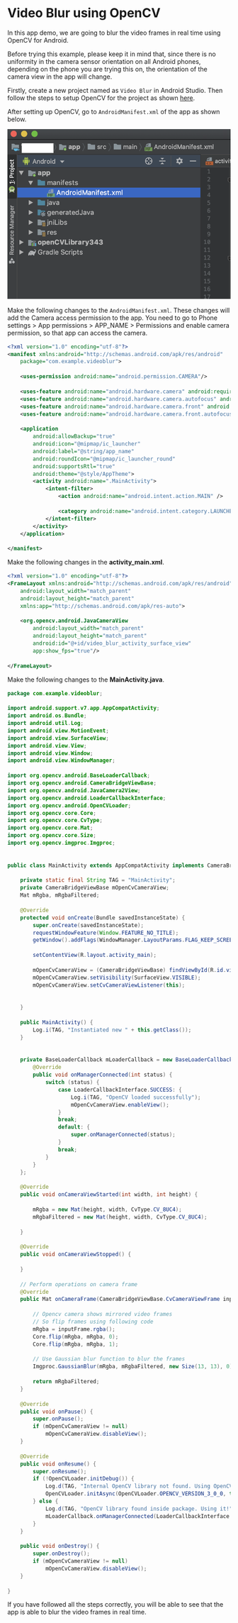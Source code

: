 # Video Blur using OpenCV

In this app demo, we are going to blur the video frames in real time using OpenCV for Android.

Before trying this example, please keep it in mind that, since there is no uniformity in the camera sensor orientation on all Android phones, depending on the phone you are trying this on, the orientation of the camera view in the app will change.

Firstly, create a new project named as `Video Blur` in Android Studio. Then follow the steps to setup OpenCV for the project as shown [here](../README.md#setting-up-opencv-in-android-studio).

After setting up OpenCV, go to `AndroidManifest.xml` of the app as shown below.

![android_manifest_opencv](../../images/android_manifest_opencv.png)

Make the following changes to the `AndroidManifest.xml`. These changes will add the Camera access permission to the app. You need to go to Phone settings > App permissions > APP_NAME > Permissions and enable camera permission, so that app can access the camera.

```xml
<?xml version="1.0" encoding="utf-8"?>
<manifest xmlns:android="http://schemas.android.com/apk/res/android"
    package="com.example.videoblur">

    <uses-permission android:name="android.permission.CAMERA"/>

    <uses-feature android:name="android.hardware.camera" android:required="false"/>
    <uses-feature android:name="android.hardware.camera.autofocus" android:required="false"/>
    <uses-feature android:name="android.hardware.camera.front" android:required="false"/>
    <uses-feature android:name="android.hardware.camera.front.autofocus" android:required="false"/>

    <application
        android:allowBackup="true"
        android:icon="@mipmap/ic_launcher"
        android:label="@string/app_name"
        android:roundIcon="@mipmap/ic_launcher_round"
        android:supportsRtl="true"
        android:theme="@style/AppTheme">
        <activity android:name=".MainActivity">
            <intent-filter>
                <action android:name="android.intent.action.MAIN" />

                <category android:name="android.intent.category.LAUNCHER" />
            </intent-filter>
        </activity>
    </application>

</manifest>
```

Make the following changes in the **activity_main.xml**.

```xml
<?xml version="1.0" encoding="utf-8"?>
<FrameLayout xmlns:android="http://schemas.android.com/apk/res/android"
    android:layout_width="match_parent"
    android:layout_height="match_parent"
    xmlns:app="http://schemas.android.com/apk/res-auto">

    <org.opencv.android.JavaCameraView
        android:layout_width="match_parent"
        android:layout_height="match_parent"
        android:id="@+id/video_blur_activity_surface_view"
        app:show_fps="true"/>

</FrameLayout>
```

Make the following changes to the **MainActivity.java**.

```java
package com.example.videoblur;

import android.support.v7.app.AppCompatActivity;
import android.os.Bundle;
import android.util.Log;
import android.view.MotionEvent;
import android.view.SurfaceView;
import android.view.View;
import android.view.Window;
import android.view.WindowManager;

import org.opencv.android.BaseLoaderCallback;
import org.opencv.android.CameraBridgeViewBase;
import org.opencv.android.JavaCamera2View;
import org.opencv.android.LoaderCallbackInterface;
import org.opencv.android.OpenCVLoader;
import org.opencv.core.Core;
import org.opencv.core.CvType;
import org.opencv.core.Mat;
import org.opencv.core.Size;
import org.opencv.imgproc.Imgproc;


public class MainActivity extends AppCompatActivity implements CameraBridgeViewBase.CvCameraViewListener2 {

    private static final String TAG = "MainActivity";
    private CameraBridgeViewBase mOpenCvCameraView;
    Mat mRgba, mRgbaFiltered;

    @Override
    protected void onCreate(Bundle savedInstanceState) {
        super.onCreate(savedInstanceState);
        requestWindowFeature(Window.FEATURE_NO_TITLE);
        getWindow().addFlags(WindowManager.LayoutParams.FLAG_KEEP_SCREEN_ON);

        setContentView(R.layout.activity_main);

        mOpenCvCameraView = (CameraBridgeViewBase) findViewById(R.id.video_blur_activity_surface_view);
        mOpenCvCameraView.setVisibility(SurfaceView.VISIBLE);
        mOpenCvCameraView.setCvCameraViewListener(this);


    }

    public MainActivity() {
        Log.i(TAG, "Instantiated new " + this.getClass());
    }


    private BaseLoaderCallback mLoaderCallback = new BaseLoaderCallback(this) {
        @Override
        public void onManagerConnected(int status) {
            switch (status) {
                case LoaderCallbackInterface.SUCCESS: {
                    Log.i(TAG, "OpenCV loaded successfully");
                    mOpenCvCameraView.enableView();
                }
                break;
                default: {
                    super.onManagerConnected(status);
                }
                break;
            }
        }
    };

    @Override
    public void onCameraViewStarted(int width, int height) {

        mRgba = new Mat(height, width, CvType.CV_8UC4);
        mRgbaFiltered = new Mat(height, width, CvType.CV_8UC4);

    }

    @Override
    public void onCameraViewStopped() {

    }

    // Perform operations on camera frame
    @Override
    public Mat onCameraFrame(CameraBridgeViewBase.CvCameraViewFrame inputFrame) {

        // Opencv camera shows mirrored video frames
        // So flip frames using following code
        mRgba = inputFrame.rgba();
        Core.flip(mRgba, mRgba, 0);
        Core.flip(mRgba, mRgba, 1);

        // Use Gaussian blur function to blur the frames
        Imgproc.GaussianBlur(mRgba, mRgbaFiltered, new Size(13, 13), 0);

        return mRgbaFiltered;
    }

    @Override
    public void onPause() {
        super.onPause();
        if (mOpenCvCameraView != null)
            mOpenCvCameraView.disableView();
    }

    @Override
    public void onResume() {
        super.onResume();
        if (!OpenCVLoader.initDebug()) {
            Log.d(TAG, "Internal OpenCV library not found. Using OpenCV Manager for initialization");
            OpenCVLoader.initAsync(OpenCVLoader.OPENCV_VERSION_3_0_0, this, mLoaderCallback);
        } else {
            Log.d(TAG, "OpenCV library found inside package. Using it!");
            mLoaderCallback.onManagerConnected(LoaderCallbackInterface.SUCCESS);
        }
    }

    public void onDestroy() {
        super.onDestroy();
        if (mOpenCvCameraView != null)
            mOpenCvCameraView.disableView();
    }

}
```

If you have followed all the steps correctly, you will be able to see that the app is able to blur the video frames in real time.
